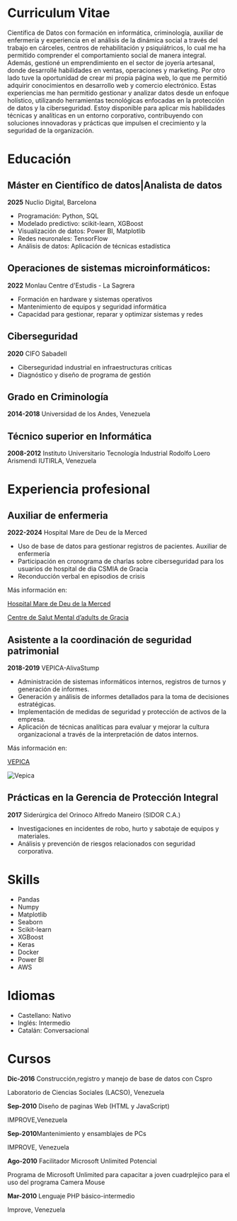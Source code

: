 # Curriculum Vitae

Científica de Datos con formación en informática, criminología, auxiliar de enfermería y  experiencia en el análisis de la dinámica social a través del trabajo en cárceles, centros de rehabilitación y psiquiátricos, lo cual  me ha permitido comprender el comportamiento social de manera integral. Además, gestioné un emprendimiento en el sector de joyería artesanal, donde desarrollé habilidades en ventas, operaciones y marketing. Por otro lado tuve la oportunidad de crear mi propia página web, lo que me permitió adquirir conocimientos en desarrollo web y comercio electrónico. Estas experiencias me han permitido gestionar y analizar datos desde un enfoque holístico, utilizando herramientas tecnológicas enfocadas en la protección de datos y la ciberseguridad. Estoy disponible para aplicar mis habilidades técnicas y analíticas en un entorno corporativo, contribuyendo con soluciones innovadoras y prácticas que impulsen el crecimiento y la seguridad de la organización.

# Educación

## Máster en  Científico de datos|Analista de datos

 **2025**  Nuclio Digital, Barcelona 
- Programación: Python, SQL
- Modelado predictivo: scikit-learn, XGBoost
- Visualización de datos: Power BI, Matplotlib
- Redes neuronales: TensorFlow
- Análisis de datos: Aplicación de técnicas estadística

 ## Operaciones de sistemas microinformáticos:

**2022**   Monlau Centre d'Estudis - La Sagrera

- Formación en hardware y sistemas operativos
- Mantenimiento de equipos y seguridad informática
- Capacidad para gestionar, reparar y optimizar sistemas y redes

## Ciberseguridad

**2020** CIFO Sabadell

- Ciberseguridad industrial en infraestructuras críticas
- Diagnóstico y diseño de programa de gestión 

## Grado en Criminología

**2014-2018** Universidad de los Andes, Venezuela

## Técnico superior en Informática

**2008-2012** Instituto Universitario Tecnología Industrial Rodolfo Loero Arismendi IUTIRLA, Venezuela

# Experiencia profesional 

## Auxiliar de enfermeria 

 **2022-2024**  Hospital Mare de Deu de la Merced

- Uso de base de datos para gestionar registros de
 pacientes. Auxiliar de enfermería
- Participación en cronograma de charlas sobre ciberseguridad para los usuarios de hospital de dia CSMIA de Gracia
- Reconducción verbal en episodios de crisis
  
Más información en:

[Hospital Mare de Deu de la Merced](https://fundaciohospitalariesbarcelonanord.org/)

[Centre de Salut Mental d’adults de Gracia](https://fundacionhospitalarias.org/que-hacemos/red-de-centros-y-dispositivos/centre-de-salut-mental-dadults-de-gracia/)

## Asistente a la coordinación de seguridad patrimonial

 **2018-2019** VEPICA-AlivaStump

 - Administración de sistemas informáticos internos,
 registros de turnos y generación de informes.
 - Generación y análisis de informes detallados para la
 toma de decisiones estratégicas.
 - Implementación de medidas de seguridad y
 protección de activos de la empresa.
 -  Aplicación de técnicas analíticas para evaluar y
 mejorar la cultura organizacional a través de la
 interpretación de datos internos.

Más información en:

[VEPICA](https://www.vepica.com/)

![Vepica](https://www.vepica.com/hubfs/LIVCA%20-%20Blog.jpg)

## Prácticas en la Gerencia de Protección Integral

**2017** Siderúrgica del Orinoco Alfredo Maneiro (SIDOR C.A.)

- Investigaciones en incidentes de robo, hurto y sabotaje de equipos y materiales.
- Análisis y prevención de riesgos relacionados con seguridad corporativa.


# Skills

- Pandas
- Numpy
- Matplotlib
- Seaborn
- Scikit-learn
- XGBoost
- Keras
- Docker
- Power BI
- AWS

# Idiomas

- Castellano: Nativo 
- Inglés: Intermedio
- Catalán: Conversacional

# Cursos

**Dic-2016** Construcción,registro y manejo de base de datos con Cspro

Laboratorio de Ciencias Sociales (LACSO), Venezuela

**Sep-2010** Diseño de paginas Web (HTML y JavaScript)

IMPROVE,Venezuela 

**Sep-2010**Mantenimiento y ensamblajes de PCs

IMPROVE, Venezuela

**Ago-2010** Facilitador Microsoft Unlimited Potencial

Programa de Microsoft Unlimited para capacitar a joven cuadrplejico para el uso del programa Camera Mouse

**Mar-2010** Lenguaje PHP básico-intermedio

Improve, Venezuela

